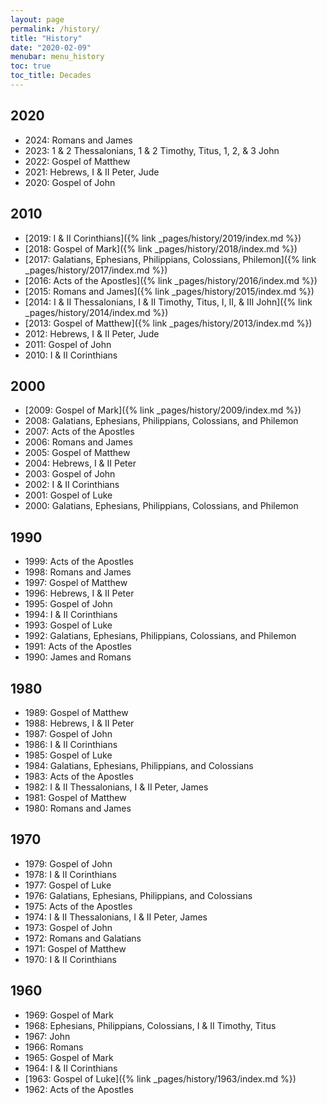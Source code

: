 ```yaml
---
layout: page
permalink: /history/
title: "History"
date: "2020-02-09"
menubar: menu_history
toc: true
toc_title: Decades
---
```


## 2020
* 2024: Romans and James
* 2023: 1 & 2 Thessalonians, 1 & 2 Timothy, Titus, 1, 2, & 3 John
* 2022: Gospel of Matthew
* 2021: Hebrews, I & II Peter, Jude
* 2020: Gospel of John

## 2010
* [2019: I & II Corinthians]({% link _pages/history/2019/index.md %})
* [2018: Gospel of Mark]({% link _pages/history/2018/index.md %})
* [2017: Galatians, Ephesians, Philippians, Colossians, Philemon]({% link _pages/history/2017/index.md %})
* [2016: Acts of the Apostles]({% link _pages/history/2016/index.md %})
* [2015: Romans and James]({% link _pages/history/2015/index.md %})
* [2014: I & II Thessalonians, I & II Timothy, Titus, I, II, & III John]({% link _pages/history/2014/index.md %})
* [2013: Gospel of Matthew]({% link _pages/history/2013/index.md %})
* 2012: Hebrews, I & II Peter, Jude
* 2011: Gospel of John
* 2010: I & II Corinthians

## 2000
* [2009: Gospel of Mark]({% link _pages/history/2009/index.md %})
* 2008: Galatians, Ephesians, Philippians, Colossians, and Philemon 
* 2007: Acts of the Apostles
* 2006: Romans and James
* 2005: Gospel of Matthew
* 2004: Hebrews, I & II Peter
* 2003: Gospel of John
* 2002: I & II Corinthians
* 2001: Gospel of Luke
* 2000: Galatians, Ephesians, Philippians, Colossians, and Philemon

## 1990
* 1999: Acts of the Apostles
* 1998: Romans and James
* 1997: Gospel of Matthew
* 1996: Hebrews, I & II Peter
* 1995: Gospel of John
* 1994: I & II Corinthians
* 1993: Gospel of Luke
* 1992: Galatians, Ephesians, Philippians, Colossians, and Philemon
* 1991: Acts of the Apostles
* 1990: James and Romans

## 1980
* 1989: Gospel of Matthew
* 1988: Hebrews, I & II Peter
* 1987: Gospel of John
* 1986: I & II Corinthians
* 1985: Gospel of Luke
* 1984: Galatians, Ephesians, Philippians, and Colossians
* 1983: Acts of the Apostles
* 1982: I & II Thessalonians, I & II Peter, James
* 1981: Gospel of Matthew
* 1980: Romans and James

## 1970
* 1979: Gospel of John
* 1978: I & II Corinthians
* 1977: Gospel of Luke
* 1976: Galatians, Ephesians, Philippians, and Colossians
* 1975: Acts of the Apostles
* 1974: I & II Thessalonians, I & II Peter, James
* 1973: Gospel of John
* 1972: Romans and Galatians
* 1971: Gospel of Matthew
* 1970: I & II Corinthians

## 1960
* 1969: Gospel of Mark
* 1968: Ephesians, Philippians, Colossians, I & II Timothy, Titus
* 1967: John
* 1966: Romans
* 1965: Gospel of Mark
* 1964: I & II Corinthians
* [1963: Gospel of Luke]({% link _pages/history/1963/index.md %})
* 1962: Acts of the Apostles
